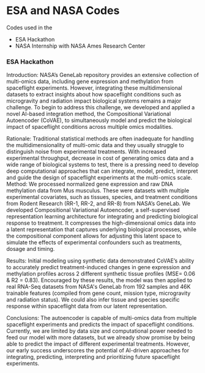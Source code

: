 # ESA and NASA Codes
Codes used in the 
- ESA Hackathon
- NASA Internship with NASA Ames Research Center

### ESA Hackathon
Introduction: NASA’s GeneLab repository provides an extensive collection of multi-omics data, including gene expression and methylation from spaceflight experiments. However, integrating these multidimensional datasets to extract insights about how spaceflight conditions such as microgravity and radiation impact biological systems remains a major challenge. To begin to address this challenge, we developed and applied a novel AI-based integration method, the Compositional Variational Autoencoder (CoVAE), to simultaneously model and predict the biological impact of spaceflight conditions across multiple omics modalities.

Rationale: Traditional statistical methods are often inadequate for handling the multidimensionality of multi-omic data and they usually struggle to distinguish noise from experimental treatments. With increased experimental throughput, decrease in cost of generating omics data and a wide range of biological systems to test, there is a pressing need to develop deep computational approaches that can integrate, model, predict, interpret and guide the design of spaceflight experiments at the multi-omics scale.
Method: We processed normalized gene expression and raw DNA methylation data from Mus musculus. These were datasets with multiple experimental covariates, such as tissues, species, and treatment conditions from Rodent Research (RR-1, RR-2, and RR-8)  from NASA’s GeneLab. We developed Compositional Variational Autoencoder, a self-supervised representation learning architecture for integrating and predicting biological response to treatment. It compresses the high-dimensional omics data into a latent representation that captures underlying biological processes, while the compositional component allows for adjusting this latent space to simulate the effects of experimental confounders such as treatments, dosage and timing.

Results: Initial modeling using synthetic data demonstrated CoVAE’s ability to accurately predict treatment-induced changes in gene expression and methylation profiles across 2 different synthetic tissue profiles (MSE= 0.06 & R2 = 0.83). Encouraged by these results, the model was then applied to real RNA-Seq datasets from NASA's GeneLab from 192 samples and 46K trainable features (compiled from gene count, mission type, microgravity and radiation status). We could also infer tissue and species specific response within spaceflight data from our latent representation.

Conclusions: The autoencoder is capable of multi-omics data from multiple spaceflight experiments and predicts the impact of spaceflight conditions. Currently, we are limited by data size and computational power needed to feed our model with more datasets, but we already show promise by being able to predict the impact of different experimental treatments. However, our early success underscores the potential of AI-driven approaches for integrating, predicting, interpreting and prioritizing future spaceflight experiments.